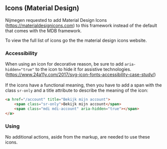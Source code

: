 ## Icons (Material Design)

Nijmegen requested to add Material Design Icons (https://materialdesignicons.com) to this framework instead of the default that comes with the MDB framework.

To view the full list of icons go the the material design icons website.

### Accessibility

When using an icon for decorative reason, be sure to add `aria-hidden="true"` to the icon to hide it for assistive technologies.<br>
(https://www.24a11y.com/2017/svg-icon-fonts-accessibility-case-study/)
<br /><br />
If the icons have a functional meaning, then you have to add a span with the class `sr-only` and a title attribute to describe the meaning of the icon:
```html
<a href="/account" title="Bekijk mijn account">
    <span class="sr-only">Bekijk mijn account</span>
    <span class="mdi mdi-account" aria-hidden="true"></span>
</a>
```

### Using

No additional actions, aside from the markup, are needed to use these icons.
